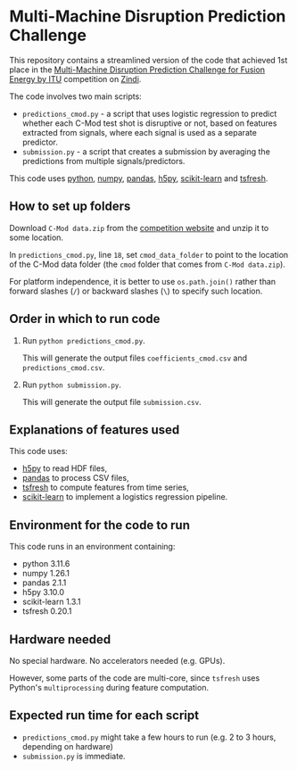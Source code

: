 # Multi-Machine Disruption Prediction Challenge

This repository contains a streamlined version of the code that achieved 1st place in the [Multi-Machine Disruption Prediction Challenge for Fusion Energy by ITU](https://zindi.africa/competitions/multi-machine-disruption-prediction-challenge/) competition on [Zindi](https://zindi.africa/).

The code involves two main scripts:
* `predictions_cmod.py` - a script that uses logistic regression to predict whether each C-Mod test shot is disruptive or not, based on features extracted from signals, where each signal is used as a separate predictor.
* `submission.py` - a script that creates a submission by averaging the predictions from multiple signals/predictors.

This code uses [python](https://www.python.org/), [numpy](https://numpy.org/), [pandas](https://pandas.pydata.org/), [h5py](https://www.h5py.org/), [scikit-learn](https://scikit-learn.org/) and [tsfresh](https://tsfresh.readthedocs.io/).

## How to set up folders

Download `C-Mod data.zip` from the [competition website](https://zindi.africa/competitions/multi-machine-disruption-prediction-challenge/data) and unzip it to some location.

In `predictions_cmod.py`, line `18`, set `cmod_data_folder` to point to the location of the C-Mod data folder (the `cmod` folder that comes from `C-Mod data.zip`).

For platform independence, it is better to use `os.path.join()` rather than forward slashes (`/`) or backward slashes (`\`) to specify such location.

## Order in which to run code

1. Run `python predictions_cmod.py`.

   This will generate the output files `coefficients_cmod.csv` and `predictions_cmod.csv`.

2. Run `python submission.py`.

   This will generate the output file `submission.csv`.

## Explanations of features used

This code uses:
* [h5py](https://www.h5py.org/) to read HDF files,
* [pandas](https://pandas.pydata.org/) to process CSV files,
* [tsfresh](https://tsfresh.readthedocs.io/) to compute features from time series,
* [scikit-learn](https://scikit-learn.org/) to implement a logistics regression pipeline.

## Environment for the code to run

This code runs in an environment containing:
* python 3.11.6
* numpy 1.26.1
* pandas 2.1.1
* h5py 3.10.0
* scikit-learn 1.3.1
* tsfresh 0.20.1

## Hardware needed

No special hardware. No accelerators needed (e.g. GPUs).

However, some parts of the code are multi-core, since `tsfresh` uses Python's `multiprocessing` during feature computation.

## Expected run time for each script

* `predictions_cmod.py` might take a few hours to run (e.g. 2 to 3 hours, depending on hardware)
* `submission.py` is immediate.